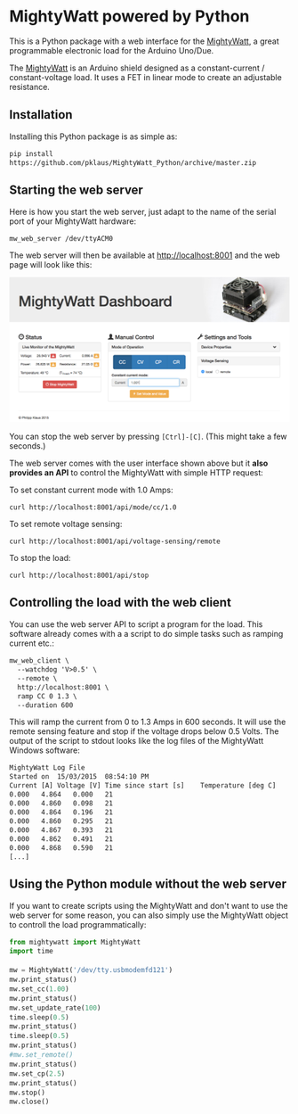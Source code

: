 MightyWatt powered by Python
============================

This is a Python package with a web interface for the [MightyWatt][],
a great programmable electronic load for the Arduino Uno/Due.

The [MightyWatt][] is an Arduino shield designed as a constant-current /
constant-voltage load. It uses a FET in linear mode to create an
adjustable resistance.

Installation
------------

Installing this Python package is as simple as:

    pip install https://github.com/pklaus/MightyWatt_Python/archive/master.zip

Starting the web server
-----------------------

Here is how you start the web server, just adapt
to the name of the serial port of your MightyWatt hardware:

    mw_web_server /dev/ttyACM0

The web server will then be available at <http://localhost:8001>
and the web page will look like this:

![screenshot of the web interface](./docs/web-screenshot.png)

You can stop the web server by pressing `[Ctrl]-[C]`. (This might take a few seconds.)

The web server comes with the user interface shown above but it **also provides
an API** to control the MightyWatt with simple HTTP request:

To set constant current mode with 1.0 Amps:

    curl http://localhost:8001/api/mode/cc/1.0

To set remote voltage sensing:

    curl http://localhost:8001/api/voltage-sensing/remote

To stop the load:

    curl http://localhost:8001/api/stop

Controlling the load with the web client
----------------------------------------

You can use the web server API to script a program for the load.
This software already comes with a a script to do simple tasks such as ramping current etc.:

    mw_web_client \
      --watchdog 'V>0.5' \
      --remote \
      http://localhost:8001 \
      ramp CC 0 1.3 \
      --duration 600

This will ramp the current from 0 to 1.3 Amps in 600 seconds.
It will use the remote sensing feature and stop if the voltage drops below 0.5 Volts.
The output of the script to stdout looks like the log files of the MightyWatt Windows software:

    MightyWatt Log File
    Started on	15/03/2015	08:54:10 PM
    Current [A]	Voltage [V]	Time since start [s]	Temperature [deg C]
    0.000	4.864	0.000	21
    0.000	4.860	0.098	21
    0.000	4.864	0.196	21
    0.000	4.860	0.295	21
    0.000	4.867	0.393	21
    0.000	4.862	0.491	21
    0.000	4.868	0.590	21
    [...]

Using the Python module without the web server
----------------------------------------------

If you want to create scripts using the MightyWatt and don't want to
use the web server for some reason, you can also simply use the
MightyWatt object to controll the load programmatically:

```python
from mightywatt import MightyWatt
import time

mw = MightyWatt('/dev/tty.usbmodemfd121')
mw.print_status()
mw.set_cc(1.00)
mw.print_status()
mw.set_update_rate(100)
time.sleep(0.5)
mw.print_status()
time.sleep(0.5)
mw.print_status()
#mw.set_remote()
mw.print_status()
mw.set_cp(2.5)
mw.print_status()
mw.stop()
mw.close()
```

[MightyWatt]: http://kaktuscircuits.blogspot.cz/2014/07/mightywatt-revison-2-now-50-mightier.html

